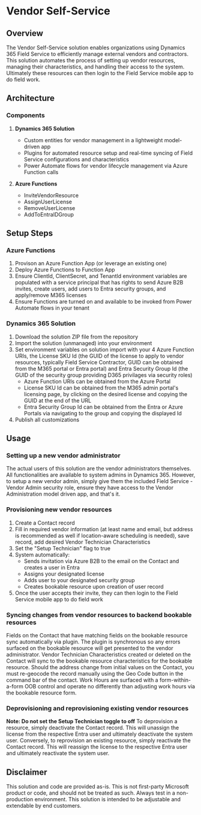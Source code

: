 # Vendor Self-Service

## Overview
The Vendor Self-Service solution enables organizations using Dynamics 365 Field Service to efficiently manage external vendors and contractors. This solution automates the process of setting up vendor resources, managing their characteristics, and handling their access to the system. Ultimately these resources can then login to the Field Service mobile app to do field work.

## Architecture

### Components
1. **Dynamics 365 Solution**
   - Custom entities for vendor management in a lightweight model-driven app
   - Plugins for automated resource setup and real-time syncing of Field Service configurations and characteristics
   - Power Automate flows for vendor lifecycle management via Azure Function calls

2. **Azure Functions**
   - InviteVendorResource
   - AssignUserLicense
   - RemoveUserLicense
   - AddToEntraIDGroup

## Setup Steps

### Azure Functions
1. Provison an Azure Function App (or leverage an existing one)
2. Deploy Azure Functions to Function App
3. Ensure ClientId, ClientSecret, and TenantId environment variables are populated with a service principal that has rights to send Azure B2B invites, create users, add users to Entra security groups, and apply/remove M365 licenses
4. Ensure Functions are turned on and available to be invoked from Power Automate flows in your tenant

### Dynamics 365 Solution
1. Download the solution ZIP file from the repository
2. Import the solution (unmanaged) into your environment
3. Set environment variables on solution import with your 4 Azure Function URIs, the License SKU Id (the GUID of the license to apply to vendor resources, typically Field Service Contractor, GUID can be obtained from the M365 portal or Entra portal) and Entra Security Group Id (the GUID of the security group providing D365 privilages via security roles)
   - Azure Function URIs can be obtained from the Azure Portal
   - License SKU Id can be obtained from the M365 admin portal's licensing page, by clicking on the desired license and copying the GUID at the end of the URL
   - Entra Security Group Id can be obtained from the Entra or Azure Portals via navigating to the group and copying the displayed Id
5. Publish all customizations

## Usage

### Setting up a new vendor administrator
The actual users of this solution are the vendor administrators themselves. All functionalities are available to system admins in Dynamics 365. However, to setup a new vendor admin, simply give them the included Field Service - Vendor Admin security role, ensure they have access to the Vendor Administration model driven app, and that's it.

### Provisioning new vendor resources
1. Create a Contact record
2. Fill in required vendor information (at least name and email, but address is recommended as well if location-aware scheduling is needed), save record, add desired Vendor Technician Characteristics
3. Set the "Setup Technician" flag to true
4. System automatically:
   - Sends invitation via Azure B2B to the email on the Contact and creates a user in Entra
   - Assigns your designated license
   - Adds user to your designated security group
   - Creates bookable resource upon creation of user record
5. Once the user accepts their invite, they can then login to the Field Service mobile app to do field work

### Syncing changes from vendor resources to backend bookable resources
Fields on the Contact that have matching fields on the bookable resource sync automatically via plugin. The plugin is synchronous so any errors surfaced on the bookable resource will get presented to the vendor administrator.
Vendor Technician Characteristics created or deleted on the Contact will sync to the bookable resource characteristics for the bookable resource.
Should the address change from initial values on the Contact, you must re-geocode the record manually using the Geo Code button in the command bar of the contact.
Work Hours are surfaced with a form-within-a-form OOB control and operate no differently than adjusting work hours via the bookable resource form.

### Deprovisioning and reprovisioning existing vendor resources
**Note: Do not set the Setup Technician toggle to off**
To deprovision a resource, simply deactivate the Contact record. This will unassign the license from the respective Entra user and ultimately deactivate the system user.
Conversely, to reprovision an existing resource, simply reactivate the Contact record. This will reassign the license to the respective Entra user and ultimately reactivate the system user.

## Disclaimer

This solution and code are provided as-is. This is not first-party Microsoft product or code, and should not be treated as such. Always test in a non-production environment. This solution is intended to be adjustable and extendable by end customers.

